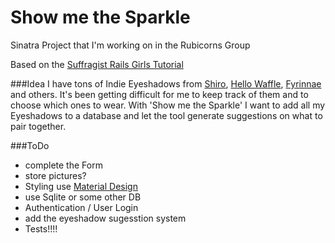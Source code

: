 # Show me the Sparkle
Sinatra Project that I'm working on in the Rubicorns Group

Based on the [Suffragist Rails Girls Tutorial](http://guides.railsgirls.com/sinatra-app/)

###Idea
I have tons of Indie Eyeshadows from [Shiro](http://shirocosmetics.com/), [Hello Waffle](http://hellowafflecosmetics.com/), [Fyrinnae](http://fyrinnae.com/) and others.
It's been getting difficult for me to keep track of them and to choose which ones to wear.
With 'Show me the Sparkle' I want to add all my Eyeshadows to a database and let the tool generate suggestions on what to pair together.

###ToDo
* complete the Form
* store pictures?
* Styling  use [Material Design](http://materializecss.com)
* use Sqlite or some other DB
* Authentication / User Login
* add the eyeshadow sugesstion system
* Tests!!!!

